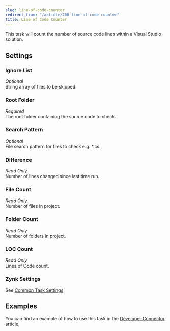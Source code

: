 ```yaml
---
slug: line-of-code-counter
redirect_from: "/article/200-line-of-code-counter"
title: Line of Code Counter
---
```

This task will count the number of source code lines within a Visual Studio solution.

## Settings
### Ignore List
_Optional_  
String array of files to be skipped.

### Root Folder
_Required_  
The root folder containing the source code to check.

### Search Pattern
_Optional_  
File search pattern for files to check e.g. \*.cs

### Difference
_Read Only_  
Number of lines changed since last time run.

### File Count
_Read Only_  
Number of files in project.

### Folder Count
_Read Only_  
Number of folders in project.

### LOC Count
_Read Only_  
Lines of Code count.

### Zynk Settings
See [Common Task Settings](common-task-settings)

## Examples
You can find an example of how to use this task in the [Developer Connector](developer-connector) article.